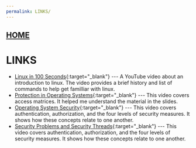 ```yaml
---
permalink: LINKS/
---
```


## [HOME](../)

# LINKS
* [Linux in 100 Seconds](https://www.youtube.com/watch?v=rrB13utjYV4&t=6s){:target="_blank"} ---
  A YouTube video about an introduction to linux. The video provides a brief history and list of commands to help get familliar with linux.
* [Protection in Operating Systems](https://www.youtube.com/watch?v=O_WbprDZMDw){:target="_blank"} ---
   This video covers access matrices. It helped me understand the material in the slides.
* [Operating System Security](https://www.youtube.com/watch?v=3kKkOBClw1Q){:target="_blank"} ---
  This video covers authentication, authorization, and the four levels of security measures. It shows how these concepts relate to one another.
* [Security Problems and Security Threads](https://www.youtube.com/watch?v=3kKkOBClw1Q){:target="_blank"} ---
  This video covers authentication, authorization, and the four levels of security measures. It shows how these concepts relate to one another.
